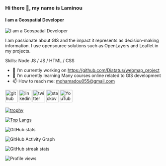 ### Hi there 👋, my name is Laminou
#### I am a Geospatial Developer
![I am a Geospatial Developer](https://nebula-stag.s3.amazonaws.com/uploads/category/image/46/gis-banner.jpg)

I am passionate about GIS and the impact it represents as decision-making information. I use opensource solutions such as OpenLayers and Leaflet in my projects.

Skills: Node JS / JS / HTML / CSS

- 🔭 I’m currently working on https://github.com/Diatatus/webmap_project 
- 🌱 I’m currently learning Many courses online related to GIS development 
- 📫 How to reach me: mohamadou055@gmail.com 


[<img src='https://cdn.jsdelivr.net/npm/simple-icons@3.0.1/icons/github.svg' alt='github' height='40'>](https://github.com/https://github.com/Diatatus)  [<img src='https://cdn.jsdelivr.net/npm/simple-icons@3.0.1/icons/linkedin.svg' alt='linkedin' height='40'>](https://www.linkedin.com/in/https://www.linkedin.com/in/mohamadou-laminou-558063197//)  [<img src='https://cdn.jsdelivr.net/npm/simple-icons@3.0.1/icons/twitter.svg' alt='twitter' height='40'>](https://twitter.com/https://twitter.com/diatatus)  [<img src='https://cdn.jsdelivr.net/npm/simple-icons@3.0.1/icons/stackoverflow.svg' alt='stackoverflow' height='40'>](https://stackoverflow.com/users/https://stackoverflow.com/users/21522389/mohamadou-laminou)  [<img src='https://cdn.jsdelivr.net/npm/simple-icons@3.0.1/icons/youtube.svg' alt='YouTube' height='40'>](https://www.youtube.com/channel/https://www.youtube.com/channel/UCRCQnrJXDmUhbzxfcowgvOA)  

[![trophy](https://github-profile-trophy.vercel.app/?username=https://github.com/Diatatus)](https://github.com/ryo-ma/github-profile-trophy)

[![Top Langs](https://github-readme-stats.vercel.app/api/top-langs/?username=https://github.com/Diatatus)](https://github.com/anuraghazra/github-readme-stats)

![GitHub stats](https://github-readme-stats.vercel.app/api?username=https://github.com/Diatatus&show_icons=true&count_private=true)  

![GitHub Activity Graph](https://activity-graph.herokuapp.com/graph?username=https://github.com/Diatatus)  

![GitHub streak stats](https://streak-stats.demolab.com/?user=https://github.com/Diatatus)  

![Profile views](https://gpvc.arturio.dev/https://github.com/Diatatus)  
